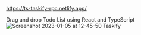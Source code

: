 https://ts-taskify-rpc.netlify.app/

Drag and drop Todo List using React and TypeScript
![Screenshot 2023-01-05 at 12-45-50 Taskify](https://user-images.githubusercontent.com/106545681/210762708-c072efff-4e9a-4c08-809d-a20b1548f668.png)
